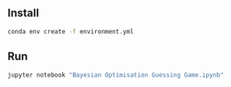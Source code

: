 ## Install

```bash
conda env create -f environment.yml
```


## Run

```bash
jupyter notebook "Bayesian Optimisation Guessing Game.ipynb"
```
